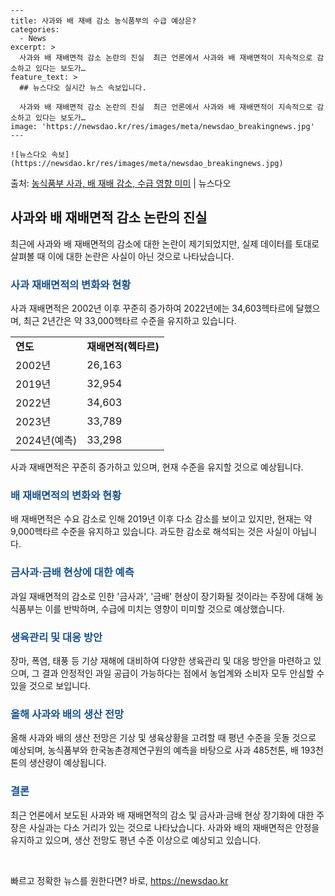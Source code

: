     ---
    title: 사과와 배 재배 감소 농식품부의 수급 예상은?
    categories:
      - News
    excerpt: >
      사과와 배 재배면적 감소 논란의 진실  최근 언론에서 사과와 배 재배면적이 지속적으로 감소하고 있다는 보도가…
    feature_text: >
      ## 뉴스다오 실시간 뉴스 속보입니다.
    
      사과와 배 재배면적 감소 논란의 진실  최근 언론에서 사과와 배 재배면적이 지속적으로 감소하고 있다는 보도가…
    image: 'https://newsdao.kr/res/images/meta/newsdao_breakingnews.jpg'
    ---
    
    ![뉴스다오 속보](https://newsdao.kr/res/images/meta/newsdao_breakingnews.jpg)

<p>출처: <a href="https://newsdao.kr/4514" rel="dofollow">농식품부 사과, 배 재배 감소, 수급 영향 미미</a> | 뉴스다오</p>

<h2 data-ke-size="size26">사과와 배 재배면적 감소 논란의 진실</h2>
<p data-ke-size="size16">최근에 사과와 배 재배면적의 감소에 대한 논란이 제기되었지만, 실제 데이터를 토대로 살펴볼 때 이에 대한 논란은 사실이 아닌 것으로 나타났습니다.</p>

<h3><b><span style="color: #1a5490;">사과 재배면적의 변화와 현황</span></b></h3>
<p data-ke-size="size16">사과 재배면적은 2002년 이후 꾸준히 증가하여 2022년에는 34,603헥타르에 달했으며, 최근 2년간은 약 33,000헥타르 수준을 유지하고 있습니다.</p>
<table>
<tr>
<td><b>연도</b></td>
<td><b>재배면적(헥타르)</b></td>
</tr>
<tr>
<td>2002년</td>
<td>26,163</td>
</tr>
<tr>
<td>2019년</td>
<td>32,954</td>
</tr>
<tr>
<td>2022년</td>
<td>34,603</td>
</tr>
<tr>
<td>2023년</td>
<td>33,789</td>
</tr>
<tr>
<td>2024년(예측)</td>
<td>33,298</td>
</tr>
</table>
<p data-ke-size="size16">사과 재배면적은 꾸준히 증가하고 있으며, 현재 수준을 유지할 것으로 예상됩니다.</p>

<h3><b><span style="color: #1a5490;">배 재배면적의 변화와 현황</span></b></h3>
<p data-ke-size="size16">배 재배면적은 수요 감소로 인해 2019년 이후 다소 감소를 보이고 있지만, 현재는 약 9,000헥타르 수준을 유지하고 있습니다. 과도한 감소로 해석되는 것은 사실이 아닙니다.</p>

<h3><b><span style="color: #1a5490;">금사과·금배 현상에 대한 예측</span></b></h3>
<p data-ke-size="size16">과일 재배면적의 감소로 인한 '금사과', '금배' 현상이 장기화될 것이라는 주장에 대해 농식품부는 이를 반박하며, 수급에 미치는 영향이 미미할 것으로 예상했습니다.</p>

<h3><b><span style="color: #1a5490;">생육관리 및 대응 방안</span></b></h3>
<p data-ke-size="size16">장마, 폭염, 태풍 등 기상 재해에 대비하여 다양한 생육관리 및 대응 방안을 마련하고 있으며, 그 결과 안정적인 과일 공급이 가능하다는 점에서 농업계와 소비자 모두 안심할 수 있을 것으로 보입니다.</p>

<h3><b><span style="color: #1a5490;">올해 사과와 배의 생산 전망</span></b></h3>
<p data-ke-size="size16">올해 사과와 배의 생산 전망은 기상 및 생육상황을 고려할 때 평년 수준을 웃돌 것으로 예상되며, 농식품부와 한국농촌경제연구원의 예측을 바탕으로 사과 485천톤, 배 193천톤의 생산량이 예상됩니다.</p>

<h3><b><span style="color: #1a5490;">결론</span></b></h3>
<p data-ke-size="size16">최근 언론에서 보도된 사과와 배 재배면적의 감소 및 금사과·금배 현상 장기화에 대한 주장은 사실과는 다소 거리가 있는 것으로 나타났습니다. 사과와 배의 재배면적은 안정을 유지하고 있으며, 생산 전망도 평년 수준 이상으로 예상되고 있습니다.</p>

<p data-ke-size="size16">&nbsp;</p> 

빠르고 정확한 뉴스를 원한다면? 바로, <a href="https://newsdao.kr" rel="dofollow">https://newsdao.kr</a>


    
